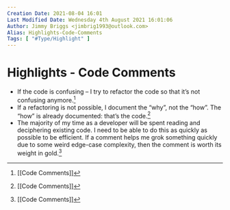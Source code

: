 ```yaml
---
Creation Date: 2021-08-04 16:01
Last Modified Date: Wednesday 4th August 2021 16:01:06
Author: Jimmy Briggs <jimbrig1993@outlook.com>
Alias: Highlights-Code-Comments
Tags: [ "#Type/Highlight" ]
---
```


# Highlights - Code Comments

- If the code is confusing – I try to refactor the code so that it’s not confusing anymore.[^6]
- If a refactoring is not possible, I document the “why”, not the “how”. The “how” is already documented: that’s the code.[^6]
- The majority of my time as a developer will be spent reading and deciphering existing code. I need to be able to do this as quickly as possible to be efficient. If a comment helps me grok something quickly due to some weird edge-case complexity, then the comment is worth its weight in gold.[^6]

[^6]: [[Code Comments]]



